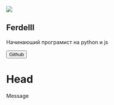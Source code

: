 <!DOCTYPE html>
<html lang="en">
<head>
  <meta charset="UTF-8">
  <meta name="viewport" content="width=device-width, initial-scale=1.0">
  <title>Навигатор</title>
  <link rel="stylesheet" href="style.css">
  <link rel="stylesheet" href="modal.css">
  <link rel="icon" type="image/x-icon" href="media/icons8-github-500-white.png">
</head>
<body>
  <div class="profileCardContainer">
    <div class="profileCard">
      <img src="https://avatars.githubusercontent.com/u/114787486?v=4">
      <h2 class="profileCardName">Ferdelll</h2>
      <p class="profileCardDescription">Начинаюший програмист на python и js</p>
      <button class="profileCardButton" id="modalWindowBtn">Github</button>
    </div>
  </div>

  <div class="gitModal" id="gitModal">
    <div class="gitModalpopup" id="mainDiv">
      <h1 id="popupHead">Head</h1>
      <div id="popupContent">Message</div>
    </div>
  </div>

  <script src="modal.js"></script>
</body>
</html>
